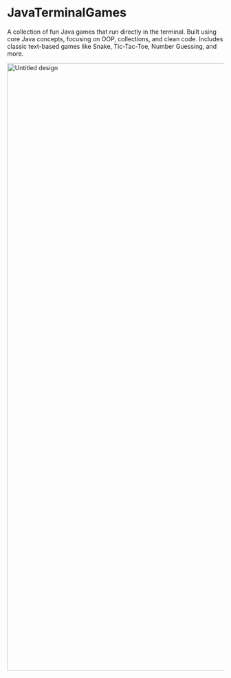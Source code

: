# JavaTerminalGames
A collection of fun Java games that run directly in the terminal.   Built using core Java concepts, focusing on OOP, collections, and clean code.   Includes classic text-based games like Snake, Tic-Tac-Toe, Number Guessing, and more.

<img width="1907" height="1414" alt="Untitled design" src="https://github.com/user-attachments/assets/cfac8e1d-2147-451f-8024-d608a547ed35" />

